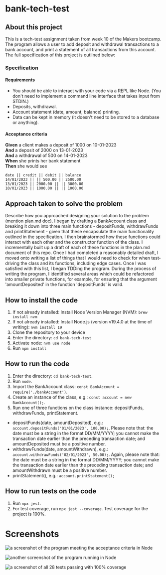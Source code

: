 # bank-tech-test

## About this project
This is a tech-test assignment taken from week 10 of the Makers bootcamp. The program allows a user to add deposit and withdrawal transactions to a bank account, and print a statement of all transactions from this account. The full specification of this project is outlined below:

### Specification

#### Requirements

- You should be able to interact with your code via a REPL like Node.  (You don't need to implement a command line interface that takes input from STDIN.)
- Deposits, withdrawal.
- Account statement (date, amount, balance) printing.
- Data can be kept in memory (it doesn't need to be stored to a database or anything).

#### Acceptance criteria

**Given** a client makes a deposit of 1000 on 10-01-2023  
**And** a deposit of 2000 on 13-01-2023  
**And** a withdrawal of 500 on 14-01-2023  
**When** she prints her bank statement  
**Then** she would see

```
date || credit || debit || balance
14/01/2023 || || 500.00 || 2500.00
13/01/2023 || 2000.00 || || 3000.00
10/01/2023 || 1000.00 || || 1000.00
```

## Approach taken to solve the problem

Describe how you approached designing your solution to the problem (mention plan.md doc).
I began by drafting a BankAccount class and breaking it down into three main functions - depositFunds, withdrawFunds and printStatement - given that these encapsulate the main functionality outlined in the  specification. I then brainstormed how these functions could interact with each other and the constructor function of the class. I incrementally built up a draft of each of these functions in the plan.md document of this repo. Once I had completed a reasonably detailed draft, I moved onto writing a list of things that I would need to check for when test-driving the class and its functions, including edge cases. Once I was satisfied with this list, I began TDDing the program. During the process of writing the program, I identified several areas which could be refactored into smaller private functions, for example, for ensuring that the argument 'amountDeposited' in the function 'depositFunds' is valid.

## How to install the code
1. If not already installed: Install Node Version Manager (NVM): ```brew install nvm```
2. If not already installed: Install Node.js (version v19.4.0 at the time of writing): ```nvm install 19```
3. Clone the repository to your device
2. Enter the directory: ```cd bank-tech-test```
3. Activate node: ```nvm use node```
4. Run ```npm install```

## How to run the code
1. Enter the directory: ```cd bank-tech-test```.
2. Run ```node```.
3. Import the BankAccount class: ```const BankAccount = require('./bankAccount')```.
4. Create an instance of the class, e.g.: ```const account = new BankAccount();```.
5. Run one of three functions on the class instance: depositFunds, withdrawFunds, printStatement.
- depositFunds(date, amountDeposited), e.g.: ```account.depositFunds('01/01/2023', 100.00);```. Please note that: the date must be a string in the format DD/MM/YYYY; you cannot make the transaction date earlier than the preceding transaction date; and amountDeposited must be a positive number.
- withdrawFunds(date, amountWithdrawn), e.g.: ```account.withdrawFunds('02/01/2023', 50.00);```. Again, please note that: the date must be a string in the format DD/MM/YYYY; you cannot make the transaction date earlier than the preceding transaction date; and amountWithdrawn must be a positive number.
- printStatement(), e.g.: ```account.printStatement();```

## How to run tests on the code
1. Run ```npx jest```.
2. For test coverage, run ```npx jest --coverage```.
Test coverage for the project is 100%.

# Screenshots
![a screenshot of the program meeting the acceptance criteria in Node](./screenshots/node-acceptance-criteria-screenshot)

![another screenshot of the program running in Node](./screenshots/node-other-example-screenshot)

![a screenshot of all 28 tests passing with 100% coverage](./screenshots/test-coverage-screenshot)